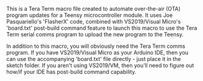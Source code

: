 This is a Tera Term macro file created to automate over-the-air (OTA) program updates for a Teensy microcontroller module.  It uses Joe Pasquariello's 'FlasherX' code, combined with VS2019/Visual Micro's 'board.txt' post-build command feature to launch this macro to use the Tera Term serial comms program to upload the new program to the Teensy.  

In addition to this macro, you will obviously need the Tera Term comms program.  If you have VS2019/Visual Micro as your Arduino IDE, then you can use the accompanying 'board.txt' file directly - just place it in the sketch folder.  If you aren't using VS2019/VM, then you'll need to figure out how/if your IDE has post-build command capability.

